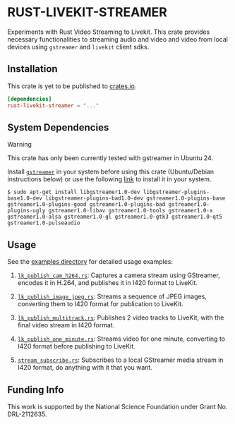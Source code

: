 # RUST-LIVEKIT-STREAMER

Experiments with Rust Video Streaming to Livekit. This crate provides necessary functionalities to streaming audio and video and video from local devices using `gstreamer` and `livekit` client sdks.


## Installation 
This crate is yet to be published to [crates.io](https://crates.io).

```toml
[dependencies]
rust-livekit-streamer = "..."
```



## System Dependencies
> [!WARNING]  
> This crate has only been currently tested with gstreamer in Ubuntu 24.

Install [`gstreamer`](https://gstreamer.freedesktop.org/) in your system before using this crate (Ubuntu/Debian instructions below) or use the following [link](https://gstreamer.freedesktop.org/documentation/installing) to install it in your system.

```
$ sudo apt-get install libgstreamer1.0-dev libgstreamer-plugins-base1.0-dev libgstreamer-plugins-bad1.0-dev gstreamer1.0-plugins-base gstreamer1.0-plugins-good gstreamer1.0-plugins-bad gstreamer1.0-plugins-ugly gstreamer1.0-libav gstreamer1.0-tools gstreamer1.0-x gstreamer1.0-alsa gstreamer1.0-gl gstreamer1.0-gtk3 gstreamer1.0-qt5 gstreamer1.0-pulseaudio
```

## Usage
See the [examples directory](./examples/) for detailed usage examples:


1. [`lk_publish_cam_h264.rs`](examples/lk_publish_cam_h264.rs): Captures a camera stream using GStreamer, encodes it in H.264, and publishes it in I420 format to LiveKit. 

2. [`lk_publish_image_jpeg.rs`](examples/lk_publish_image_jpeg.rs): Streams a sequence of JPEG images, converting them to I420 format for publication to LiveKit.

3. [`lk_publish_multitrack.rs`](examples/lk_publish_multitrack.rs): Publishes 2 video tracks to LiveKit, with the final video stream in I420 format.

4. [`lk_publish_one_minute.rs`](examples/lk_publish_one_minute.rs): Streams video for one minute, converting to I420 format before publishing to LiveKit.

5. [`stream_subscribe.rs`](examples/stream_subscribe.rs): Subscribes to a local GStreamer media stream in I420 format, do anything with it that you want.


## Funding Info
This work is supported by the National Science Foundation under Grant No. DRL-2112635.
